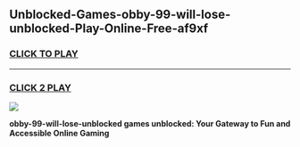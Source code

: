 
## Unblocked-Games-obby-99-will-lose-unblocked-Play-Online-Free-af9xf
<h3>
<a href="https://premium76.site?title=obby-99-will-lose-unblocked&ref=26A">CLICK TO PLAY</a></h3>
<hr>

<h3>
<a href="https://premium76.site?title=obby-99-will-lose-unblocked&ref=26A">CLICK 2 PLAY</a>
  
</h3>

<a href="https://premium76.site?title=obby-99-will-lose-unblocked&ref=26A"><img src="https://clearcache.store/games.png"></a>


**obby-99-will-lose-unblocked games unblocked: Your Gateway to Fun and Accessible Online Gaming**
